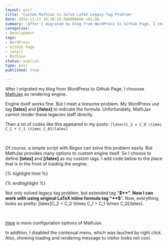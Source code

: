 ```yaml
---
layout: post
title: 'Custom MathJax to Solve LaTeX Legacy Tag Problem'
date: 2014-11-17 20:38:18.000000000 +01:00
summary: "After I migrated my blog from WordPress to Github Page, I chooose MathJax as rendering engine."
categories:
- Development
tags:
- WordPress
- GitHub Page
- jekyll
- MathJax
status: publish
type: post
published: true

---
```


After I migrated my blog from WordPress to Github Page, I chooose [MathJax](http://www.mathjax.org) as rendering engine.

Engine itself works fine. But I meet a tiresome problem. My WordPress use tag **[latex]** and **[/latex]** to indicate the formula. Unfortunately, MathJax cannot render these legacies staff directly.

Then a lot of codes like this appeared in my posts: `[latex]C_2 = C_0 \times C_1 + C_1 \times C_0[/latex]`

<br/>

Of course, a simple script with Regex can solve this problem easily. But MathJax provides many options to custom engine itself. So I choose to define **[latex]** and **[/latex]** as my custom tags. I add code below to the place that is in the front of loading the engine.

{% highlight html %}
<script type="text/x-mathjax-config">
    MathJax.Hub.Config({
        tex2jax: { inlineMath: [['$','$'], ['[latex]','[/latex]']] }
    });
</script>
<!-- Loading MathJax Engine -->
{% endhighlight %}

Not only solved legacy tag problem, but extended tag "**$**". Now I can work with using original LaTeX inline formula tag "**$**". Now, everything looks so pretty: [latex]C_2 = C_0 \times C_1 + C_1 \times C_0[/latex].

<br/>

[Here](http://docs.mathjax.org/en/latest/options/hub.html) is more configuration options of MathJax.

In addition, I disabled the contexual menu, which was lauched by right click. Also, showing loading and rendering message to visitor looks not cool.